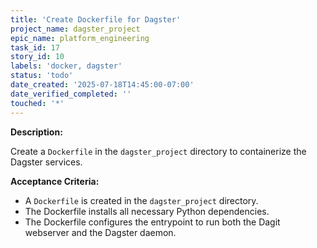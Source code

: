 ```yaml
---
title: 'Create Dockerfile for Dagster'
project_name: dagster_project
epic_name: platform_engineering
task_id: 17
story_id: 10
labels: 'docker, dagster'
status: 'todo'
date_created: '2025-07-18T14:45:00-07:00'
date_verified_completed: ''
touched: '*'
---
```


**Description:**

Create a `Dockerfile` in the `dagster_project` directory to containerize the Dagster services.

**Acceptance Criteria:**

- A `Dockerfile` is created in the `dagster_project` directory.
- The Dockerfile installs all necessary Python dependencies.
- The Dockerfile configures the entrypoint to run both the Dagit webserver and the Dagster daemon.
